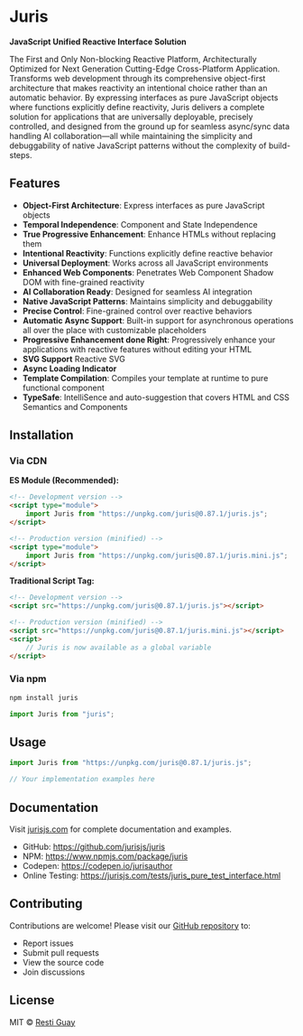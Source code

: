 # Juris

**JavaScript Unified Reactive Interface Solution**

The First and Only Non-blocking Reactive Platform, Architecturally Optimized for Next Generation Cutting-Edge Cross-Platform Application.
Transforms web development through its comprehensive object-first architecture that makes reactivity an intentional choice rather than an automatic behavior. By expressing interfaces as pure JavaScript objects where functions explicitly define reactivity, Juris delivers a complete solution for applications that are universally deployable, precisely controlled, and designed from the ground up for seamless async/sync data handling AI collaboration—all while maintaining the simplicity and debuggability of native JavaScript patterns without the complexity of build-steps.

## Features

- **Object-First Architecture**: Express interfaces as pure JavaScript objects
- **Temporal Independence**: Component and State Independence
- **True Progressive Enhancement**: Enhance HTMLs without replacing them
- **Intentional Reactivity**: Functions explicitly define reactive behavior
- **Universal Deployment**: Works across all JavaScript environments
- **Enhanced Web Components**: Penetrates Web Component Shadow DOM with fine-grained reactivity
- **AI Collaboration Ready**: Designed for seamless AI integration
- **Native JavaScript Patterns**: Maintains simplicity and debuggability
- **Precise Control**: Fine-grained control over reactive behaviors
- **Automatic Async Support**: Built-in support for asynchronous operations all over the place with customizable placeholders
- **Progressive Enhancement done Right**: Progressively enhance your applications with reactive features without editing your HTML
- **SVG Support** Reactive SVG
- **Async Loading Indicator**
- **Template Compilation**: Compiles your template at runtime to pure functional component
- **TypeSafe**: IntelliSence and auto-suggestion that covers HTML and CSS Semantics and Components

## Installation

### Via CDN

**ES Module (Recommended):**

```html
<!-- Development version -->
<script type="module">
	import Juris from "https://unpkg.com/juris@0.87.1/juris.js";
</script>

<!-- Production version (minified) -->
<script type="module">
	import Juris from "https://unpkg.com/juris@0.87.1/juris.mini.js";
</script>
```

**Traditional Script Tag:**

```html
<!-- Development version -->
<script src="https://unpkg.com/juris@0.87.1/juris.js"></script>

<!-- Production version (minified) -->
<script src="https://unpkg.com/juris@0.87.1/juris.mini.js"></script>
<script>
	// Juris is now available as a global variable
</script>
```

### Via npm

```bash
npm install juris
```

```javascript
import Juris from "juris";
```

## Usage

```javascript
import Juris from "https://unpkg.com/juris@0.87.1/juris.js";

// Your implementation examples here
```

## Documentation

Visit [jurisjs.com](https://jurisjs.com) for complete documentation and examples.

- GitHub: https://github.com/jurisjs/juris
- NPM: https://www.npmjs.com/package/juris
- Codepen: https://codepen.io/jurisauthor
- Online Testing: https://jurisjs.com/tests/juris_pure_test_interface.html

## Contributing

Contributions are welcome! Please visit our [GitHub repository](https://github.com/jurisjs/juris) to:

- Report issues
- Submit pull requests
- View the source code
- Join discussions

## License

MIT © [Resti Guay](https://github.com/jurisjs)
